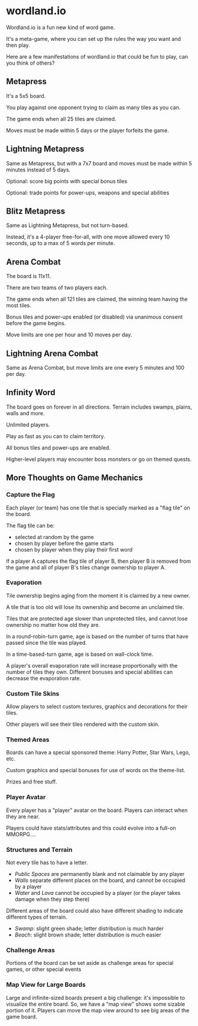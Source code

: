 # wordland.io

Wordland.io is a fun new kind of word game.

It's a meta-game, where you can set up the rules the way you want and then play.

Here are a few manifestations of wordland.io that could be fun to play, can you think of others? 

## Metapress
It's a 5x5 board.

You play against one opponent trying to claim as many tiles as you can.

The game ends when all 25 tiles are claimed.

Moves must be made within 5 days or the player forfeits the game.

## Lightning Metapress
Same as Metapress, but with a 7x7 board and moves must be made within 5 minutes instead of 5 days.

Optional: score big points with special bonus tiles

Optional: trade points for power-ups, weapons and special abilities

## Blitz Metapress
Same as Lightning Metapress, but not turn-based. 

Instead, it's a 4-player free-for-all, with one move allowed every 10 seconds, up to a max of 5 words per minute.

## Arena Combat
The board is 11x11.

There are two teams of two players each.

The game ends when all 121 tiles are claimed, the winning team having the most tiles.

Bonus tiles and power-ups enabled (or disabled) via unanimous consent before the game begins.

Move limits are one per hour and 10 moves per day.

## Lightning Arena Combat
Same as Arena Combat, but move limits are one every 5 minutes and 100 per day.

## Infinity Word
The board goes on forever in all directions. Terrain includes swamps, plains, walls and more.

Unlimited players.

Play as fast as you can to claim territory.

All bonus tiles and power-ups are enabled.

Higher-level players may encounter boss monsters or go on themed quests.

## More Thoughts on Game Mechanics

### Capture the Flag
Each player (or team) has one tile that is specially marked as a "flag tile" on the board.

The flag tile can be:
 * selected at random by the game
 * chosen by player before the game starts
 * chosen by player when they play their first word

If a player A captures the flag tile of player B, then player B is removed from the game and all of player B's tiles change ownership to player A. 

### Evaporation
Tile ownership begins aging from the moment it is claimed by a new owner.

A tile that is too old will lose its ownership and become an unclaimed tile.

Tiles that are protected age slower than unprotected tiles, and cannot lose ownership no matter how old they are.

In a round-robin-turn game, age is based on the number of turns that have passed since the tile was played.

In a time-based-turn game, age is based on wall-clock time.

A player's overall evaporation rate will increase proportionally with the number of tiles they own.
Different bonuses and special abilities can decrease the evaporation rate. 

### Custom Tile Skins
Allow players to select custom textures, graphics and decorations for their tiles.

Other players will see their tiles rendered with the custom skin.

### Themed Areas
Boards can have a special sponsored theme: Harry Potter, Star Wars, Lego, etc.

Custom graphics and special bonuses for use of words on the theme-list.

Prizes and free stuff.

### Player Avatar
Every player has a "player" avatar on the board. Players can interact when they are near.

Players could have stats/attributes and this could evolve into a full-on MMORPG.... 

### Structures and Terrain
Not every tile has to have a letter.
* *Public Spaces* are permanently blank and not claimable by any player
* *Walls* separate different places on the board, and cannot be occupied by a player
* *Water* and *Lava* cannot be occupied by a player (or the player takes damage when they step there)

Different areas of the board could also have different shading to indicate different types of terrain.
* *Swamp*: slight green shade; letter distribution is much harder
* *Beach*: slight brown shade; letter distribution is much easier

### Challenge Areas
Portions of the board can be set aside as challenge areas for special games, or other special events

### Map View for Large Boards

Large and infinite-sized boards present a big challenge: it's impossible to visualize the entire board.
So, we have a "map view" shows some sizable portion of it.
Players can move the map view around to see big areas of the game board.
